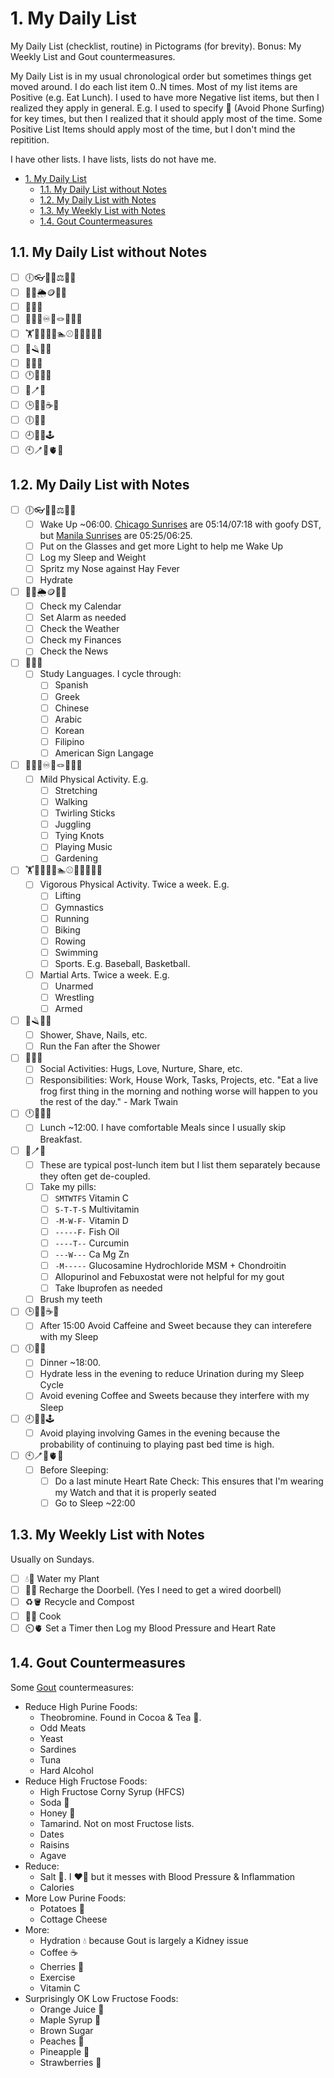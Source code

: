 # 1. My Daily List

My Daily List (checklist, routine) in Pictograms (for brevity). Bonus: My Weekly List and Gout countermeasures.

My Daily List is in my usual chronological order but sometimes things get moved around. I do each list item 0..N times. Most of my list items are Positive (e.g. Eat Lunch). I used to have more Negative list items, but then I realized they apply in general. E.g. I used to specify 📵 (Avoid Phone Surfing) for key times, but then I realized that it should apply most of the time. Some Positive List Items should apply most of the time, but I don't mind the repitition.

I have other lists. I have lists, lists do not have me.

- [1. My Daily List](#1-my-daily-list)
  - [1.1. My Daily List without Notes](#11-my-daily-list-without-notes)
  - [1.2. My Daily List with Notes](#12-my-daily-list-with-notes)
  - [1.3. My Weekly List with Notes](#13-my-weekly-list-with-notes)
  - [1.4. Gout Countermeasures](#14-gout-countermeasures)

## 1.1. My Daily List without Notes

- [ ] 🕕👓🔆😴⚖️👃💧
- [ ] 📆⏰🌦️🪙📰💧
- [ ] 🦉🤟💧
- [ ] 🖖🚶🏽♾️🤹🪢🎵🌱💧
- [ ] 🏋️🤸🏃🚴🚣🏊⚾🏀✊🤼🤺💧
- [ ] 🚿🪒💨💧
- [ ] 🤗🐸💧
- [ ] 🕛🤗🍴💧
- [ ] 💊🪥💧
- [ ] 🕒🤗🚫☕🍬
- [ ] 🕕🤗🍴
- [ ] 🕘🤗🚫🕹️
- [ ] 🕙🪥🤗🫀😴

## 1.2. My Daily List with Notes

- [ ] 🕕👓🔆😴⚖️👃💧
  - [ ] Wake Up ~06:00. [Chicago Sunrises](https://www.timeanddate.com/sun/usa/chicago) are 05:14/07:18 with goofy DST, but [Manila Sunrises](https://www.timeanddate.com/sun/philippines/manila) are 05:25/06:25.
  - [ ] Put on the Glasses and get more Light to help me Wake Up
  - [ ] Log my Sleep and Weight
  - [ ] Spritz my Nose against Hay Fever
  - [ ] Hydrate
- [ ] 📆⏰🌦️🪙📰💧
  - [ ] Check my Calendar
  - [ ] Set Alarm as needed
  - [ ] Check the Weather
  - [ ] Check my Finances
  - [ ] Check the News
- [ ] 🦉🤟💧
  - [ ] Study Languages. I cycle through:
    - [ ] Spanish
    - [ ] Greek
    - [ ] Chinese
    - [ ] Arabic
    - [ ] Korean
    - [ ] Filipino
    - [ ] American Sign Langage
- [ ] 🖖🚶🏽♾️🤹🪢🎵🌱💧
  - [ ] Mild Physical Activity. E.g.
    - [ ] Stretching
    - [ ] Walking
    - [ ] Twirling Sticks
    - [ ] Juggling
    - [ ] Tying Knots
    - [ ] Playing Music
    - [ ] Gardening
- [ ] 🏋️🤸🏃🚴🚣🏊⚾🏀✊🤼🤺💧
  - [ ] Vigorous Physical Activity. Twice a week. E.g.
    - [ ] Lifting
    - [ ] Gymnastics
    - [ ] Running
    - [ ] Biking
    - [ ] Rowing
    - [ ] Swimming
    - [ ] Sports. E.g. Baseball, Basketball.
  - [ ] Martial Arts. Twice a week. E.g.
    - [ ] Unarmed
    - [ ] Wrestling
    - [ ] Armed
- [ ] 🚿🪒💨💧
  - [ ] Shower, Shave, Nails, etc.
  - [ ] Run the Fan after the Shower
- [ ] 🤗🐸💧
  - [ ] Social Activities: Hugs, Love, Nurture, Share, etc.
  - [ ] Responsibilities: Work, House Work, Tasks, Projects, etc. "Eat a live frog first thing in the morning and nothing worse will happen to you the rest of the day." - Mark Twain
- [ ] 🕛🤗🍴💧
  - [ ] Lunch ~12:00. I have comfortable Meals since I usually skip Breakfast.
- [ ] 💊🪥💧
  - [ ] These are typical post-lunch item but I list them separately because they often get de-coupled.
  - [ ] Take my pills:
    - [ ] `SMTWTFS` Vitamin C
    - [ ] `S-T-T-S` Multivitamin
    - [ ] `-M-W-F-` Vitamin D
    - [ ] `-----F-` Fish Oil
    - [ ] `----T--` Curcumin
    - [ ] `---W---` Ca Mg Zn
    - [ ] `-M-----` Glucosamine Hydrochloride MSM + Chondroitin
    - [ ] Allopurinol and Febuxostat were not helpful for my gout
    - [ ] Take Ibuprofen as needed
  - [ ] Brush my teeth
- [ ] 🕒🤗🚫☕🍬
  - [ ] After 15:00 Avoid Caffeine and Sweet because they can interefere with my Sleep
- [ ] 🕕🤗🍴
  - [ ] Dinner ~18:00.
  - [ ] Hydrate less in the evening to reduce Urination during my Sleep Cycle
  - [ ] Avoid evening Coffee and Sweets because they interfere with my Sleep
- [ ] 🕘🤗🚫🕹️
  - [ ] Avoid playing involving Games in the evening because the probability of continuing to playing past bed time is high.
- [ ] 🕙🪥🤗🫀😴
  - [ ] Before Sleeping:
    - [ ] Do a last minute Heart Rate Check: This ensures that I'm wearing my Watch and that it is properly seated
    - [ ] Go to Sleep ~22:00

## 1.3. My Weekly List with Notes

Usually on Sundays.

- [ ] 💧🌱 Water my Plant
- [ ] 🚪🔔 Recharge the Doorbell. (Yes I need to get a wired doorbell)
- [ ] ♻️🪣 Recycle and Compost
- [ ] 👨‍🍳 Cook
- [ ] ⏲️🫀 Set a Timer then Log my Blood Pressure and Heart Rate

## 1.4. Gout Countermeasures

Some [Gout](https://en.wikipedia.org/wiki/Gout) countermeasures:

- Reduce High Purine Foods:
  - Theobromine. Found in Cocoa & Tea 🍵.
  - Odd Meats
  - Yeast
  - Sardines
  - Tuna
  - Hard Alcohol
- Reduce High Fructose Foods:
  - High Fructose Corny Syrup (HFCS)
  - Soda 🥤
  - Honey 🍯
  - Tamarind. Not on most Fructose lists.
  - Dates
  - Raisins
  - Agave
- Reduce:
  - Salt 🧂. I ❤️🧂 but it messes with Blood Pressure & Inflammation
  - Calories
- More Low Purine Foods:
  - Potatoes 🥔
  - Cottage Cheese
- More:
  - Hydration 💧 because Gout is largely a Kidney issue
  - Coffee ☕
  - Cherries 🍒
  - Exercise
  - Vitamin C
- Surprisingly OK Low Fructose Foods:
  - Orange Juice 🍊
  - Maple Syrup 🍁
  - Brown Sugar
  - Peaches 🍑
  - Pineapple 🍍
  - Strawberries 🍓
